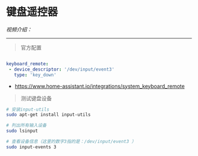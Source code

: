 # 键盘遥控器

*视频介绍：*

---

> 官方配置

```yaml

keyboard_remote:
 - device_descriptor: '/dev/input/event3'
   type: 'key_down'

```

- https://www.home-assistant.io/integrations/system_keyboard_remote

> 测试键盘设备
```bash
# 安装input-utils
sudo apt-get install input-utils

# 列出所有输入设备
sudo lsinput

# 查看设备信息（这里的数字3指的是：/dev/input/event3 ）
sudo input-events 3
```
